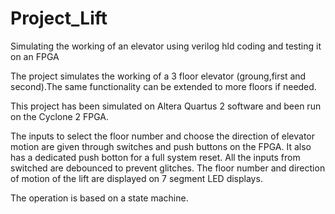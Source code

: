 # Project_Lift
Simulating the working of an elevator using verilog hld coding and testing it on an FPGA

The project simulates the working of a 3 floor elevator (groung,first and second).The same functionality can be extended to more floors if needed.

This project has been simulated on Altera Quartus 2 software and been run on the Cyclone 2 FPGA. 

The inputs to select the floor number and choose the direction of elevator motion are given through switches and push buttons on the FPGA. It also has a dedicated push botton for a full system reset. All the inputs from switched are debounced to prevent glitches.
The floor number and direction of motion of the lift are displayed on 7 segment LED displays.

The operation is based on a state machine.
